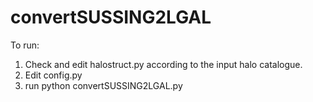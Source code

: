 # convertSUSSING2LGAL
To run:
1. Check and edit halostruct.py according to the input halo catalogue.
2. Edit config.py
3. run python convertSUSSING2LGAL.py
